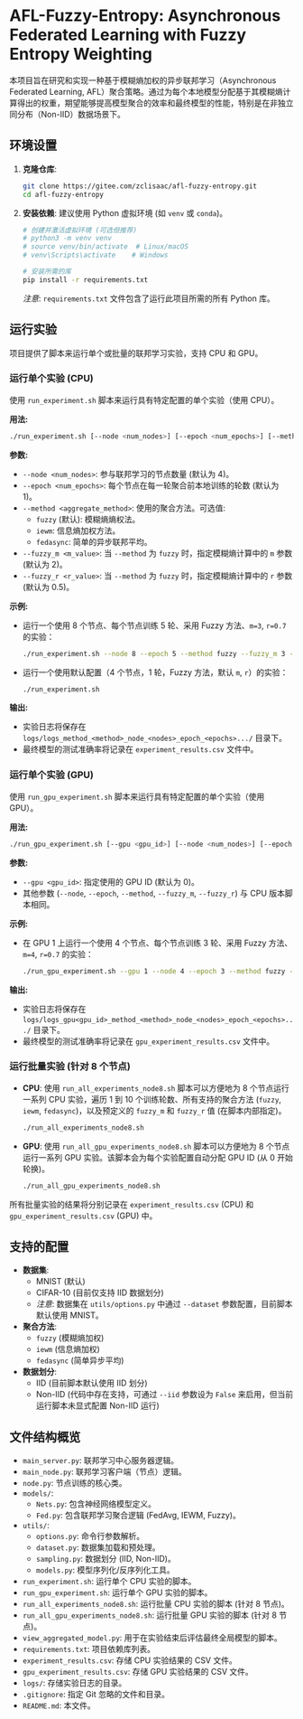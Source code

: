 # AFL-Fuzzy-Entropy: Asynchronous Federated Learning with Fuzzy Entropy Weighting

本项目旨在研究和实现一种基于模糊熵加权的异步联邦学习（Asynchronous Federated Learning, AFL）聚合策略。通过为每个本地模型分配基于其模糊熵计算得出的权重，期望能够提高模型聚合的效率和最终模型的性能，特别是在非独立同分布（Non-IID）数据场景下。

## 环境设置

1.  **克隆仓库**:
    ```bash
    git clone https://gitee.com/zclisaac/afl-fuzzy-entropy.git
    cd afl-fuzzy-entropy
    ```

2.  **安装依赖**:
    建议使用 Python 虚拟环境 (如 `venv` 或 `conda`)。
    ```bash
    # 创建并激活虚拟环境 (可选但推荐)
    # python3 -m venv venv
    # source venv/bin/activate  # Linux/macOS
    # venv\Scripts\activate    # Windows

    # 安装所需的库
    pip install -r requirements.txt
    ```
    *注意*: `requirements.txt` 文件包含了运行此项目所需的所有 Python 库。

## 运行实验

项目提供了脚本来运行单个或批量的联邦学习实验，支持 CPU 和 GPU。

### 运行单个实验 (CPU)

使用 `run_experiment.sh` 脚本来运行具有特定配置的单个实验（使用 CPU）。

**用法:**

```bash
./run_experiment.sh [--node <num_nodes>] [--epoch <num_epochs>] [--method <aggregate_method>] [--fuzzy_m <m_value>] [--fuzzy_r <r_value>]
```

**参数:**

*   `--node <num_nodes>`: 参与联邦学习的节点数量 (默认为 4)。
*   `--epoch <num_epochs>`: 每个节点在每一轮聚合前本地训练的轮数 (默认为 1)。
*   `--method <aggregate_method>`: 使用的聚合方法。可选值:
    *   `fuzzy` (默认): 模糊熵熵权法。
    *   `iewm`: 信息熵加权方法。
    *   `fedasync`: 简单的异步联邦平均。
*   `--fuzzy_m <m_value>`: 当 `--method` 为 `fuzzy` 时，指定模糊熵计算中的 `m` 参数 (默认为 2)。
*   `--fuzzy_r <r_value>`: 当 `--method` 为 `fuzzy` 时，指定模糊熵计算中的 `r` 参数 (默认为 0.5)。

**示例:**

*   运行一个使用 8 个节点、每个节点训练 5 轮、采用 Fuzzy 方法、`m=3`, `r=0.7` 的实验：
    ```bash
    ./run_experiment.sh --node 8 --epoch 5 --method fuzzy --fuzzy_m 3 --fuzzy_r 0.7
    ```
*   运行一个使用默认配置（4 个节点，1 轮，Fuzzy 方法，默认 `m`, `r`）的实验：
    ```bash
    ./run_experiment.sh
    ```

**输出:**

*   实验日志将保存在 `logs/logs_method_<method>_node_<nodes>_epoch_<epochs>.../` 目录下。
*   最终模型的测试准确率将记录在 `experiment_results.csv` 文件中。

### 运行单个实验 (GPU)

使用 `run_gpu_experiment.sh` 脚本来运行具有特定配置的单个实验（使用 GPU）。

**用法:**

```bash
./run_gpu_experiment.sh [--gpu <gpu_id>] [--node <num_nodes>] [--epoch <num_epochs>] [--method <aggregate_method>] [--fuzzy_m <m_value>] [--fuzzy_r <r_value>]
```

**参数:**

*   `--gpu <gpu_id>`: 指定使用的 GPU ID (默认为 0)。
*   其他参数 (`--node`, `--epoch`, `--method`, `--fuzzy_m`, `--fuzzy_r`) 与 CPU 版本脚本相同。

**示例:**

*   在 GPU 1 上运行一个使用 4 个节点、每个节点训练 3 轮、采用 Fuzzy 方法、`m=4`, `r=0.7` 的实验：
    ```bash
    ./run_gpu_experiment.sh --gpu 1 --node 4 --epoch 3 --method fuzzy --fuzzy_m 4 --fuzzy_r 0.7
    ```

**输出:**

*   实验日志将保存在 `logs/logs_gpu<gpu_id>_method_<method>_node_<nodes>_epoch_<epochs>.../` 目录下。
*   最终模型的测试准确率将记录在 `gpu_experiment_results.csv` 文件中。

### 运行批量实验 (针对 8 个节点)

*   **CPU**: 使用 `run_all_experiments_node8.sh` 脚本可以方便地为 8 个节点运行一系列 CPU 实验，遍历 1 到 10 个训练轮数、所有支持的聚合方法 (`fuzzy`, `iewm`, `fedasync`)，以及预定义的 `fuzzy_m` 和 `fuzzy_r` 值 (在脚本内部指定)。
    ```bash
    ./run_all_experiments_node8.sh
    ```
*   **GPU**: 使用 `run_all_gpu_experiments_node8.sh` 脚本可以方便地为 8 个节点运行一系列 GPU 实验。该脚本会为每个实验配置自动分配 GPU ID (从 0 开始轮换)。
    ```bash
    ./run_all_gpu_experiments_node8.sh
    ```

所有批量实验的结果将分别记录在 `experiment_results.csv` (CPU) 和 `gpu_experiment_results.csv` (GPU) 中。

## 支持的配置

*   **数据集**:
    *   MNIST (默认)
    *   CIFAR-10 (目前仅支持 IID 数据划分)
    *   *注意*: 数据集在 `utils/options.py` 中通过 `--dataset` 参数配置，目前脚本默认使用 MNIST。
*   **聚合方法**:
    *   `fuzzy` (模糊熵加权)
    *   `iewm` (信息熵加权)
    *   `fedasync` (简单异步平均)
*   **数据划分**:
    *   IID (目前脚本默认使用 IID 划分)
    *   Non-IID (代码中存在支持，可通过 `--iid` 参数设为 `False` 来启用，但当前运行脚本未显式配置 Non-IID 运行)

## 文件结构概览

*   `main_server.py`: 联邦学习中心服务器逻辑。
*   `main_node.py`: 联邦学习客户端（节点）逻辑。
*   `node.py`: 节点训练的核心类。
*   `models/`:
    *   `Nets.py`: 包含神经网络模型定义。
    *   `Fed.py`: 包含联邦学习聚合逻辑 (FedAvg, IEWM, Fuzzy)。
*   `utils/`:
    *   `options.py`: 命令行参数解析。
    *   `dataset.py`: 数据集加载和预处理。
    *   `sampling.py`: 数据划分 (IID, Non-IID)。
    *   `models.py`: 模型序列化/反序列化工具。
*   `run_experiment.sh`: 运行单个 CPU 实验的脚本。
*   `run_gpu_experiment.sh`: 运行单个 GPU 实验的脚本。
*   `run_all_experiments_node8.sh`: 运行批量 CPU 实验的脚本 (针对 8 节点)。
*   `run_all_gpu_experiments_node8.sh`: 运行批量 GPU 实验的脚本 (针对 8 节点)。
*   `view_aggregated_model.py`: 用于在实验结束后评估最终全局模型的脚本。
*   `requirements.txt`: 项目依赖库列表。
*   `experiment_results.csv`: 存储 CPU 实验结果的 CSV 文件。
*   `gpu_experiment_results.csv`: 存储 GPU 实验结果的 CSV 文件。
*   `logs/`: 存储实验日志的目录。
*   `.gitignore`: 指定 Git 忽略的文件和目录。
*   `README.md`: 本文件。
